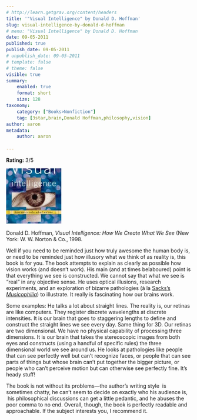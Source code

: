 ```yaml
---
# http://learn.getgrav.org/content/headers
title: '"Visual Intelligence" by Donald D. Hoffman'
slug: visual-intelligence-by-donald-d-hoffman
# menu: "Visual Intelligence" by Donald D. Hoffman
date: 09-05-2011
published: true
publish_date: 09-05-2011
# unpublish_date: 09-05-2011
# template: false
# theme: false
visible: true
summary:
    enabled: true
    format: short
    size: 128
taxonomy:
    category: ["Books>Nonfiction"]
    tag: [3star,brain,Donald Hoffman,philosophy,vision]
author: aaron
metadata:
    author: aaron

---
```


**Rating:** 3/5

![](cover-150x150.jpg "Visual Intelligence")

Donald D. Hoffman, *Visual Intelligence: How We Create What We See* (New York: W. W. Norton & Co., 1998.

Well if you need to be reminded just how truly awesome the human body is, or need to be reminded just how illusory what we think of as reality is, this book is for you. The book attempts to explain as clearly as possible how vision works (and doesn’t work). His main (and at times belaboured) point is that everything we see is constructed. We cannot say that what we see is “real” in any objective sense. He uses optical illusions, research experiments, and an exploration of bizarre pathologies (à la [Sacks’s *Musicophilia*](../musicophilia-by-oliver-sacks "“Musicophilia” by Oliver Sacks")) to illustrate. It really is fascinating how our brains work.

Some examples: He talks a lot about straight lines. The reality is, our retinas are like computers. They register discrete wavelengths at discrete intensities. It is our brain that goes to staggering lengths to define and construct the straight lines we see every day. Same thing for 3D. Our retinas are two dimensional. We have no physical capability of processing three dimensions. It is our brain that takes the stereoscopic images from both eyes and constructs (using a handful of specific rules) the three dimensional world we see around us. He looks at pathologies like people that can see perfectly well but can’t recognize faces, or people that can see parts of things but whose brain can’t put together the bigger picture, or people who can’t perceive motion but can otherwise see perfectly fine. It’s heady stuff!

The book is not without its problems—the author’s writing style  is sometimes chatty, he can’t seem to decide on exactly who his audience is,  his philosophical discussions can get a little pedantic, and he abuses the poor comma to no end. Overall, though, the book is perfectly readable and approachable. If the subject interests you, I recommend it.

